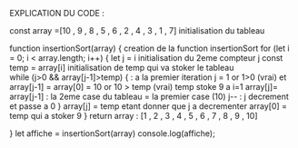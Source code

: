 EXPLICATION DU CODE :

const array =[10 , 9 , 8 , 5 , 6 , 2 , 4 , 3 , 1 , 7] initialisation du tableau


 function insertionSort(array) {              creation de la function insertionSort
for (let i = 0; i < array.length; i++) {
    let j = i    initialisation du 2eme compteur j 
    const temp = array[i]      initialisation de temp qui va stoker le tableau  
    while (j>0 && array[j-1]>temp) {  : a la premier iteration j = 1 or 1>0 (vrai)  et array[j-1] = array[0] = 10 or 10 > temp (vrai)  temp stoke 9 a i=1
        array[j]= array[j-1] :   la 2eme case du tableau =  la premier case (10)
        j--              :  j decrement et passe a 0
    }
    array[j] = temp    etant donner que j a decrementer array[0] = temp qui a stoker 9
}
return array   :  [1 , 2 , 3 , 4 , 5 , 6 , 7 , 8 , 9 , 10]

}
let affiche = insertionSort(array)
console.log(affiche);
